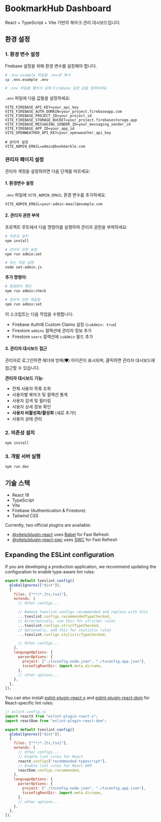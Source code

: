 # BookmarkHub Dashboard

React + TypeScript + Vite 기반의 북마크 관리 대시보드입니다.

## 환경 설정

### 1. 환경 변수 설정

Firebase 설정을 위해 환경 변수를 설정해야 합니다.

```bash
# .env.example 파일을 .env로 복사
cp .env.example .env

# .env 파일을 열어서 실제 Firebase 설정 값을 입력하세요
```

`.env` 파일에 다음 값들을 설정하세요:

```env
VITE_FIREBASE_API_KEY=your_api_key
VITE_FIREBASE_AUTH_DOMAIN=your_project.firebaseapp.com
VITE_FIREBASE_PROJECT_ID=your_project_id
VITE_FIREBASE_STORAGE_BUCKET=your_project.firebasestorage.app
VITE_FIREBASE_MESSAGING_SENDER_ID=your_messaging_sender_id
VITE_FIREBASE_APP_ID=your_app_id
VITE_OPENWEATHER_API_KEY=your_openweather_api_key

# 관리자 설정
VITE_ADMIN_EMAIL=admin@bookmarkle.com
```

### 관리자 페이지 설정

관리자 계정을 설정하려면 다음 단계를 따르세요:

#### 1. 환경변수 설정

`.env` 파일에 `VITE_ADMIN_EMAIL` 환경 변수를 추가하세요.

```env
VITE_ADMIN_EMAIL=your-admin-email@example.com
```

#### 2. 관리자 권한 부여

프로젝트 루트에서 다음 명령어를 실행하여 관리자 권한을 부여하세요:

```bash
# 의존성 설치
npm install

# 관리자 권한 설정
npm run admin:set

# 또는 직접 실행
node set-admin.js
```

**추가 명령어:**

```bash
# 환경변수 확인
npm run admin:check

# 관리자 권한 재설정
npm run admin:set
```

이 스크립트는 다음 작업을 수행합니다:

- Firebase Auth에 Custom Claims 설정 (`isAdmin: true`)
- Firestore `admins` 컬렉션에 관리자 정보 추가
- Firestore `users` 컬렉션에 `isAdmin` 필드 추가

#### 3. 관리자 대시보드 접근

관리자로 로그인하면 헤더에 방패(🛡️) 아이콘이 표시되며,
클릭하면 관리자 대시보드에 접근할 수 있습니다.

**관리자 대시보드 기능:**

- 전체 사용자 목록 조회
- 사용자별 북마크 및 컬렉션 통계
- 사용자 검색 및 필터링
- 사용자 상세 정보 확인
- **사용자 비활성화/활성화** (새로 추가!)
- 사용자 상태 관리

### 2. 의존성 설치

```bash
npm install
```

### 3. 개발 서버 실행

```bash
npm run dev
```

## 기술 스택

- React 18
- TypeScript
- Vite
- Firebase (Authentication & Firestore)
- Tailwind CSS

Currently, two official plugins are available:

- [@vitejs/plugin-react](https://github.com/vitejs/vite-plugin-react/blob/main/packages/plugin-react) uses [Babel](https://babeljs.io/) for Fast Refresh
- [@vitejs/plugin-react-swc](https://github.com/vitejs/vite-plugin-react/blob/main/packages/plugin-react-swc) uses [SWC](https://swc.rs/) for Fast Refresh

## Expanding the ESLint configuration

If you are developing a production application, we recommend updating the configuration to enable type-aware lint rules:

```js
export default tseslint.config([
  globalIgnores(["dist"]),
  {
    files: ["**/*.{ts,tsx}"],
    extends: [
      // Other configs...

      // Remove tseslint.configs.recommended and replace with this
      ...tseslint.configs.recommendedTypeChecked,
      // Alternatively, use this for stricter rules
      ...tseslint.configs.strictTypeChecked,
      // Optionally, add this for stylistic rules
      ...tseslint.configs.stylisticTypeChecked,

      // Other configs...
    ],
    languageOptions: {
      parserOptions: {
        project: ["./tsconfig.node.json", "./tsconfig.app.json"],
        tsconfigRootDir: import.meta.dirname,
      },
      // other options...
    },
  },
]);
```

You can also install [eslint-plugin-react-x](https://github.com/Rel1cx/eslint-react/tree/main/packages/plugins/eslint-plugin-react-x) and [eslint-plugin-react-dom](https://github.com/Rel1cx/eslint-react/tree/main/packages/plugins/eslint-plugin-react-dom) for React-specific lint rules:

```js
// eslint.config.js
import reactX from "eslint-plugin-react-x";
import reactDom from "eslint-plugin-react-dom";

export default tseslint.config([
  globalIgnores(["dist"]),
  {
    files: ["**/*.{ts,tsx}"],
    extends: [
      // Other configs...
      // Enable lint rules for React
      reactX.configs["recommended-typescript"],
      // Enable lint rules for React DOM
      reactDom.configs.recommended,
    ],
    languageOptions: {
      parserOptions: {
        project: ["./tsconfig.node.json", "./tsconfig.app.json"],
        tsconfigRootDir: import.meta.dirname,
      },
      // other options...
    },
  },
]);
```
